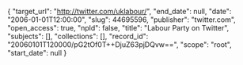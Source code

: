 {
  "target_url": "http://twitter.com/uklabour/", 
  "end_date": null, 
  "date": "2006-01-01T12:00:00", 
  "slug": 44695596, 
  "publisher": "twitter.com", 
  "open_access": true, 
  "npld": false, 
  "title": "Labour Party on Twitter", 
  "subjects": [], 
  "collections": [], 
  "record_id": "20060101T120000/pG2tOf0T++DjuZ63pjDQvw==", 
  "scope": "root", 
  "start_date": null
}

